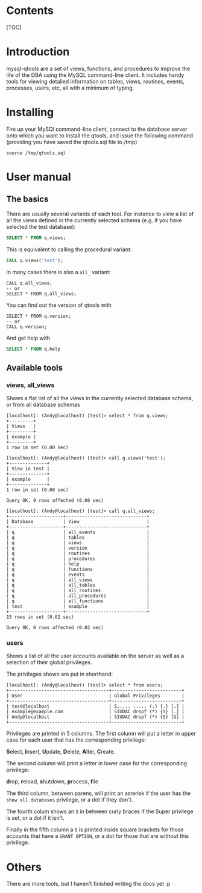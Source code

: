 # Contents #

[TOC]

# Introduction #

mysql-qtools are a set of views, functions, and procedures to improve the life of the DBA using the MySQL command-line client. It includes handy tools for viewing detailed information on tables, views, routines, events, processes, users, etc, all with a minimum of typing.

# Installing #

Fire up your MySQl command-line client, connect to the database server onto which you want to install the qtools, and issue the following command (providing you have saved the qtools.sql file to /tmp)

```mysql
source /tmp/qtools.sql
```

# User manual

## The basics

There are usually several variants of each tool. For instance to view a list of all the views defined in the currently selected schema (e.g. if you have selected the test database):

```SQL
SELECT * FROM q.views;
```

This is equivalent to calling the procedural variant:

```sql
CALL q.views('test');
```

In many cases there is also a `all_` variant:

```mysql
CALL q.all_views;
-- or
SELECT * FROM q.all_views;
```

You can find out the version of qtools with 

```mysql
SELECT * FROM q.version;
-- or
CALL q.version;
```

And get help with 

```SQL
SELECT * FROM q.help
```

## Available tools

### views, all_views

Shows a flat list of all the views in the currently selected database schema, or from all database schemas

```mysql
[localhost]: (Andy@localhost) [test]> select * from q.views;
+---------+
| Views   |
+---------+
| example |
+---------+
1 row in set (0.00 sec)

[localhost]: (Andy@localhost) [test]> call q.views('test');
+--------------+
| View in test |
+--------------+
| example      |
+--------------+
1 row in set (0.00 sec)

Query OK, 0 rows affected (0.00 sec)

[localhost]: (Andy@localhost) [test]> call q.all_views;
+--------------------+------------------------------+
| Database           | View                         |
+--------------------+------------------------------+
| q                  | all_events                   |
| q                  | tables                       |
| q                  | views                        |
| q                  | version                      |
| q                  | routines                     |
| q                  | procedures                   |
| q                  | help                         |
| q                  | functions                    |
| q                  | events                       |
| q                  | all_views                    |
| q                  | all_tables                   |
| q                  | all_routines                 |
| q                  | all_procedures               |
| q                  | all_functions                |
| test               | example                      |
+--------------------+------------------------------+
15 rows in set (0.02 sec)

Query OK, 0 rows affected (0.02 sec)
```

### users

Shows a list of all the user accounts available on the server as well as a selection of their global privileges.

The privileges shown are put in shorthand:

```mysql
[localhost]: (Andy@localhost) [test]> select * from users;
+-------------------------------------+--------------------------+
| User                                | Global Privileges        |
+-------------------------------------+--------------------------+
| test@localhost                      | S..... ..... (.) {.} [.] |
| example@example.com                 | SIUDAC drspf (*) {S} [.] |
| Andy@localhost                      | SIUDAC drspf (*) {S} [G] |
+-------------------------------------+--------------------------+
```

Privileges are printed in 5 columns. The first column will put a letter in upper case for each user that has the corresponding privilege: 

**S**elect, **I**nsert, **U**pdate, **D**elete, **A**lter, **C**reate.

The second column will print a letter in lower case for the corresponding privilege:

**d**rop, **r**eload, **s**hutdown, **p**rocess, **f**ile

The third column, between parens, will print an asterisk if the user has the `show all databases` privilege, or a dot if they don't.

The fourth colum shows an `S` in between curly braces if the Super privilege is set, or a dot if it isn't.

Finally in the fifth column a `G` is printed inside square brackets for those accounts that have a `GRANT OPTION`, or a dot for those that are without this privilege.

# Others
There are more tools, but I haven't finished writing the docs yet :p
